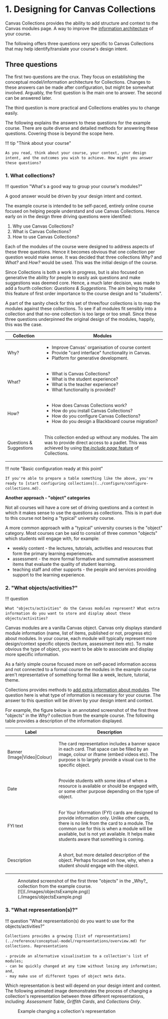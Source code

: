 # 1. Designing for Canvas Collections

Canvas Collections provides the ability to add structure and context to the Canvas modules page. A way to improve the [information architecture](https://xd.adobe.com/ideas/process/information-architecture/information-ux-architect/) of your course. 

The following offers three questions very specific to Canvas Collections that may help identify/translate your course's design intent.

## Three questions

The first two questions are the crux. They focus on establishing the conceptual model/information architecture for Collections. Changes to these answers can be made after configuration, but might be somewhat involved.  Arguably, the first question is the main one to answer. The second can be answered later.

The third question is more practical and Collections enables you to change easily.

The following explains the answers to these questions for the example course. There are quite diverse and detailed methods for answering these questions. Covering those is beyond the scope here.

!!! tip "Think about your course"

	As you read, think about your course, your context, your design intent, and the outcomes you wish to achieve. How might you answer these questions?

### 1. What collections?

!!! question "What's a good way to group your course's modules?"

A good answer would be driven by your design intent and context.

The example course is intended to be self-paced, entirely online course focused on helping people understand and use Canvas Collections. Hence early on in the design three driving questions were identified:

1. Why use Canvas Collections?
2. What is Canvas Collections?
3. How to use Canvas Collections?

Each of the modules of the course were designed to address aspects of these three questions. Hence it becomes obvious that one collection per question would make sense. It was decided that three collections _Why?_ and _What?_ and _How?_ would be used. This was the initial design of the course.

Since Collections is both a work in progress, but is also focused on generative the ability for people to easily ask questions and make suggestions was deemed core.  Hence, a much later decision, was made to add a fourth collection: _Questions & Suggestions_. The aim being to make this feature of first order importance to the course design and to "students".

A part of the sanity check for this set of three/four collections is to map the modules against these collections. To see if all modules fit sensibly into a collection and that no-one collection is too large or too small. Since these three questions underpinned the original design of the modules, happily, this was the case.
	 
| Collection | Modules |
| --- | --- |
| Why? | <ul><li>Improve Canvas' organisation of course content</li> <li> Provide "card interface" functionality in Canvas. </li> <li> Platform for generative development.</li> </ul> |
| What? | <ul> <li> What is Canvas Collections? </li> <li> What is the student experience? </li> <li> What is the teacher experience?</li> <li> What functionality is provided? </li> </ul> |
| How? | <ul> <li>How does Canvas Collections work? </li> <li> How do you install Canvas Collections? </li> <li> How do you configure Canvas Collections? </li> <li> How do you design a Blackboard course migration? </li> </ul>  |
| Questions & Suggestions | <p>This collection ended up without any modules. The aim was to provide direct access to a padlet. This was achieved by using [the _include page_ feature](../reference/conceptual-model/collections/existing-collections.md#include-page) of Collections. </p> |

!!! note "Basic configuration ready at this point"

	If you're able to prepare a table something like the above, you're ready to [start configuring collections](../configure/configure-collections.md).


**Another approach - "object" categories**

Not all courses will have a core set of driving questions and a context in which it makes sense to use the questions as collections. This is in part due to this course not being a "typical" university course.

A more common approach with a "typical" university courses is the "object" category. Most courses can be said to consist of three common "objects" which students will engage with, for example: 
	
- weekly content - the lectures, tutorials, activities and resources that form the primary learning experiences.
- assessment - the more formal formative and summative assessment items that evaluate the quality of student learning.
- teaching staff and other supports - the people and services providing support to the learning experience.

### 2. "What objects/activities?"

!!! question 

	What "objects/activities" do the Canvas modules represent? What extra information do you want to store and display about these objects/activities?

Canvas modules are a vanilla Canvas object. Canvas only displays standard module information (name, list of items, published or not, progress etc) about modules. In your course, each module will typically represent more design/context specific objects (lecture, assessment item etc).  To make obvious the type of object, you want to be able to associate and display more specific information.

As a fairly simple course focused more on self-paced information access and not connected to a formal course the modules in the example course aren't representative of something formal like a week, lecture, tutorial, theme.

Collections provides methods to [add extra information about modules](../reference/conceptual-model/objects/overview.md). The question here is what type of information is necessary for your course. The answer to this question will be driven by your design intent and context.

For example, the figure below is an annotated screenshot of the first three "objects" in the _Why?_ collection from the example course. The following table provides a description of the information displayed.

| Label | Description |
| --- | --- |
| Banner (Image\|Video\|Colour) | <p>The card representation includes a banner space in each card. That space can be filled by an image, colour or iframe (embed videos etc). The purpose is to largely provide a visual cue to the specific object.</p> |
| Date | <p>Provide students with some idea of when a resource is available or should be engaged with, or some other purpose depending on the type of object.</p> |
| FYI text | <p>For Your Information (FYI) cards are designed to provide information only. Unlike other cards, there is no link from the card to a module. The common use for this is when a module will be available, but is not yet available. It helps make students aware that something is coming. </p> |
| Description | <p>A short, but more detailed description of the object. Perhaps focused on how, why, when a student should engage with the object.</p> |

<figure markdown>
<figcaption>Annotated screenshot of the first three "objects" in the _Why?_ collection from the example course.</figcaption>
[![](./images/objectsExample.png)](./images/objectsExample.png)
</figure>

### 3. "What representation(s)?"

!!! question "What representation(s) do you want to use for the objects/activities?"

	Collections provides a growing [list of representations](../reference/conceptual-model/representations/overview.md) for collections. Representations 

	- provide an alternative visualisation to a collection's list of modules;
	- can be quickly changed at any time without losing any information; and,
	- may make use of different types of object meta data.


Which representation is best will depend on your design intent and context. The following animated image demonstrates the process of changing a collection's representation between three different representations, including: _Assessment Table_, _Griffith Cards_, and _Collections Only_.

<figure markdown>
<figcaption>Example changing a collection's representation</figcaption>
<sl-animated-image src="../images/changingRepresentations.gif" alt="Example changing a collection's representation">
</figure>



<link rel="stylesheet" href="https://cdn.jsdelivr.net/npm/@shoelace-style/shoelace@2.0.0/dist/themes/light.css" />
<script type="module" src="https://cdn.jsdelivr.net/npm/@shoelace-style/shoelace@2.0.0/dist/shoelace.js"></script>
